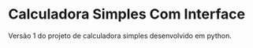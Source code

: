 # Calculadora Simples Com Interface
 Versão 1 do projeto de calculadora simples desenvolvido em python.